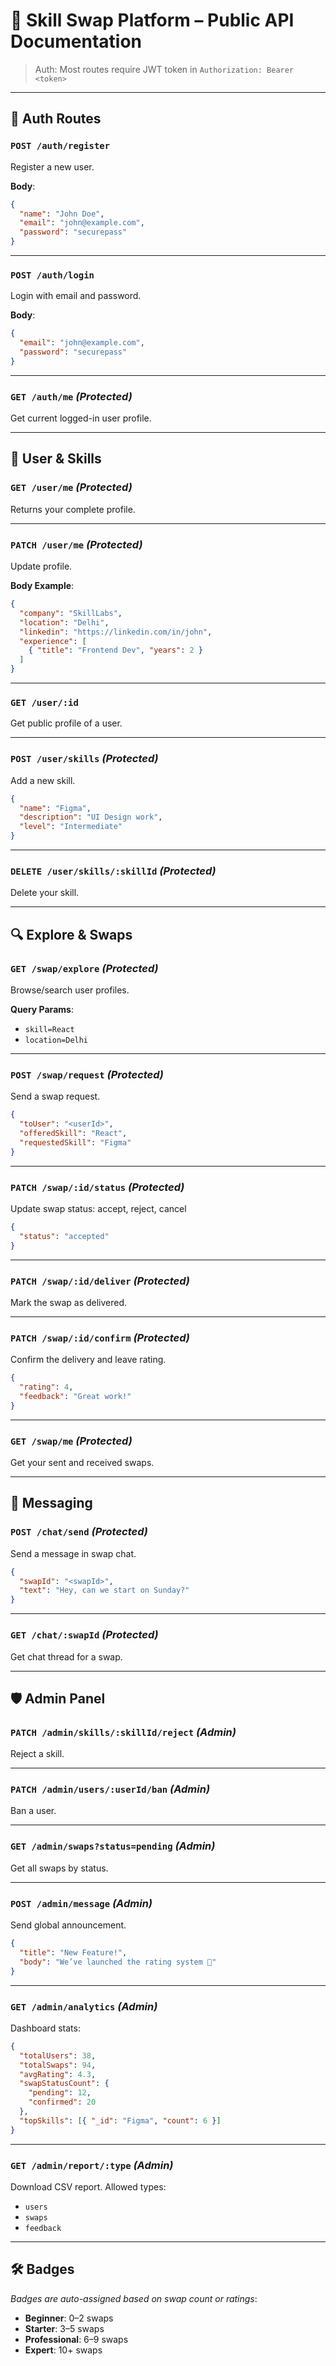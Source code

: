 # 📘 Skill Swap Platform – Public API Documentation

> Auth: Most routes require JWT token in `Authorization: Bearer <token>`

---

## 🔐 Auth Routes

### `POST /auth/register`

Register a new user.

**Body**:

```json
{
  "name": "John Doe",
  "email": "john@example.com",
  "password": "securepass"
}
```

---

### `POST /auth/login`

Login with email and password.

**Body**:

```json
{
  "email": "john@example.com",
  "password": "securepass"
}
```

---

### `GET /auth/me` *(Protected)*

Get current logged-in user profile.

---

## 👤 User & Skills

### `GET /user/me` *(Protected)*

Returns your complete profile.

---

### `PATCH /user/me` *(Protected)*

Update profile.

**Body Example**:

```json
{
  "company": "SkillLabs",
  "location": "Delhi",
  "linkedin": "https://linkedin.com/in/john",
  "experience": [
    { "title": "Frontend Dev", "years": 2 }
  ]
}
```

---

### `GET /user/:id`

Get public profile of a user.

---

### `POST /user/skills` *(Protected)*

Add a new skill.

```json
{
  "name": "Figma",
  "description": "UI Design work",
  "level": "Intermediate"
}
```

---

### `DELETE /user/skills/:skillId` *(Protected)*

Delete your skill.

---

## 🔍 Explore & Swaps

### `GET /swap/explore` *(Protected)*

Browse/search user profiles.

**Query Params**:

* `skill=React`
* `location=Delhi`

---

### `POST /swap/request` *(Protected)*

Send a swap request.

```json
{
  "toUser": "<userId>",
  "offeredSkill": "React",
  "requestedSkill": "Figma"
}
```

---

### `PATCH /swap/:id/status` *(Protected)*

Update swap status: accept, reject, cancel

```json
{
  "status": "accepted"
}
```

---

### `PATCH /swap/:id/deliver` *(Protected)*

Mark the swap as delivered.

---

### `PATCH /swap/:id/confirm` *(Protected)*

Confirm the delivery and leave rating.

```json
{
  "rating": 4,
  "feedback": "Great work!"
}
```

---

### `GET /swap/me` *(Protected)*

Get your sent and received swaps.

---

## 💬 Messaging

### `POST /chat/send` *(Protected)*

Send a message in swap chat.

```json
{
  "swapId": "<swapId>",
  "text": "Hey, can we start on Sunday?"
}
```

---

### `GET /chat/:swapId` *(Protected)*

Get chat thread for a swap.

---

## 🛡️ Admin Panel

### `PATCH /admin/skills/:skillId/reject` *(Admin)*

Reject a skill.

---

### `PATCH /admin/users/:userId/ban` *(Admin)*

Ban a user.

---

### `GET /admin/swaps?status=pending` *(Admin)*

Get all swaps by status.

---

### `POST /admin/message` *(Admin)*

Send global announcement.

```json
{
  "title": "New Feature!",
  "body": "We’ve launched the rating system 🚀"
}
```

---

### `GET /admin/analytics` *(Admin)*

Dashboard stats:

```json
{
  "totalUsers": 38,
  "totalSwaps": 94,
  "avgRating": 4.3,
  "swapStatusCount": {
    "pending": 12,
    "confirmed": 20
  },
  "topSkills": [{ "_id": "Figma", "count": 6 }]
}
```

---

### `GET /admin/report/:type` *(Admin)*

Download CSV report.
Allowed types:

* `users`
* `swaps`
* `feedback`

---

## 🛠️ Badges

*Badges are auto-assigned based on swap count or ratings*:

* **Beginner**: 0–2 swaps
* **Starter**: 3–5 swaps
* **Professional**: 6–9 swaps
* **Expert**: 10+ swaps
